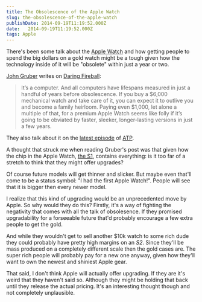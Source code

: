 ```yaml
---
title: The Obsolescence of the Apple Watch
slug: the-obsolescence-of-the-apple-watch
publishDate: 2014-09-19T11:19:52.000Z
date:   2014-09-19T11:19:52.000Z
tags: Apple
---
```


There's been some talk about the [Apple Watch](http://apple.com/watch) and how getting people to spend the big dollars on a gold watch might be a tough given how the technology inside of it will be "obsolete" within just a year or two.

[John Gruber](http://twitter.com/gruber) writes on [Daring Fireball](http://daringfireball.net/2014/09/apple_watch):

>It’s a computer. And all computers have lifespans measured in just a handful of years before obsolescence. If you buy a $6,000 mechanical watch and take care of it, you can expect it to outlive you and become a family heirloom. Paying even $1,000, let alone a multiple of that, for a premium Apple Watch seems like folly if it’s going to be obviated by faster, sleeker, longer-lasting versions in just a few years.

They also talk about it on the [latest episode](http://atp.fm/episodes/83) of [ATP](http://atp.fm/).

A thought that struck me when reading Gruber's post was that given how the chip in the Apple Watch, [the S1](http://www.apple.com/watch/technology/#chip), contains everything: is it too far of a stretch to think that they might offer upgrades?

Of course future models will get thinner and slicker. But maybe even that'll come to be a status symbol: "I had the first Apple Watch!". People will see that it is bigger then every newer model.

I realize that this kind of upgrading would be an unprecedented move by Apple. So why would they do this? Firstly, it's a way of fighting the negativity that comes with all the talk of obsolesence. If they promised upgradability for a forseeable future that'd probably encourage a few extra people to get the gold.

And while they wouldn't get to sell another $10k watch to some rich dude they could probably have pretty high margins on an _S2_. Since they'll be mass produced on a completely different scale then the gold cases are. The super rich people will probably pay for a new one anyway, given how they'll want to own the newest and shiniest Apple gear.

That said, I don't think Apple will actually offer upgrading. If they are it's weird that they haven't said so. Although they might be holding that back until they release the actual pricing. It's an interesting thought though and not completely unplausible. 
